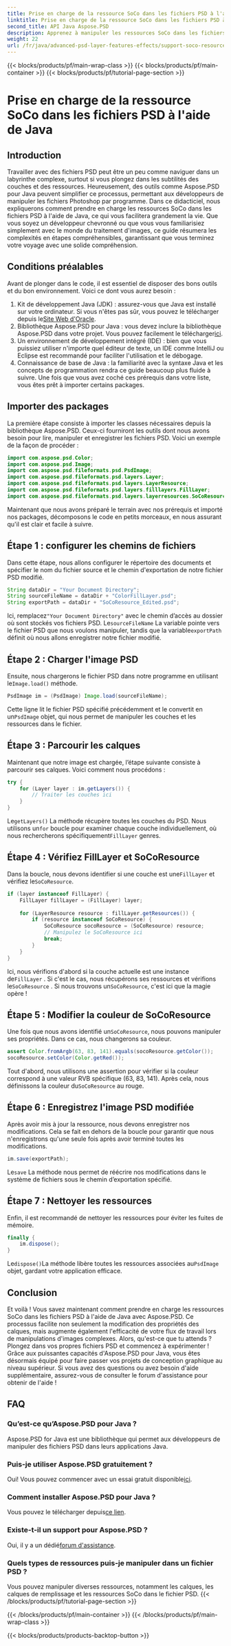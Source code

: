```yaml
---
title: Prise en charge de la ressource SoCo dans les fichiers PSD à l'aide de Java
linktitle: Prise en charge de la ressource SoCo dans les fichiers PSD à l'aide de Java
second_title: API Java Aspose.PSD
description: Apprenez à manipuler les ressources SoCo dans les fichiers PSD à l'aide d'Aspose.PSD pour Java avec ce didacticiel étape par étape.
weight: 22
url: /fr/java/advanced-psd-layer-features-effects/support-soco-resource-psd-files/
---
```


{{< blocks/products/pf/main-wrap-class >}}
{{< blocks/products/pf/main-container >}}
{{< blocks/products/pf/tutorial-page-section >}}

# Prise en charge de la ressource SoCo dans les fichiers PSD à l'aide de Java

## Introduction
Travailler avec des fichiers PSD peut être un peu comme naviguer dans un labyrinthe complexe, surtout si vous plongez dans les subtilités des couches et des ressources. Heureusement, des outils comme Aspose.PSD pour Java peuvent simplifier ce processus, permettant aux développeurs de manipuler les fichiers Photoshop par programme. Dans ce didacticiel, nous expliquerons comment prendre en charge les ressources SoCo dans les fichiers PSD à l'aide de Java, ce qui vous facilitera grandement la vie. 
Que vous soyez un développeur chevronné ou que vous vous familiarisiez simplement avec le monde du traitement d'images, ce guide résumera les complexités en étapes compréhensibles, garantissant que vous terminez votre voyage avec une solide compréhension.
## Conditions préalables
Avant de plonger dans le code, il est essentiel de disposer des bons outils et du bon environnement. Voici ce dont vous aurez besoin :
1.  Kit de développement Java (JDK) : assurez-vous que Java est installé sur votre ordinateur. Si vous n'êtes pas sûr, vous pouvez le télécharger depuis le[Site Web d'Oracle](https://www.oracle.com/java/technologies/javase-jdk11-downloads.html).
2. Bibliothèque Aspose.PSD pour Java : vous devez inclure la bibliothèque Aspose.PSD dans votre projet. Vous pouvez facilement le télécharger[ici](https://releases.aspose.com/psd/java/).
3. Un environnement de développement intégré (IDE) : bien que vous puissiez utiliser n'importe quel éditeur de texte, un IDE comme IntelliJ ou Eclipse est recommandé pour faciliter l'utilisation et le débogage.
4. Connaissance de base de Java : la familiarité avec la syntaxe Java et les concepts de programmation rendra ce guide beaucoup plus fluide à suivre.
Une fois que vous avez coché ces prérequis dans votre liste, vous êtes prêt à importer certains packages.
## Importer des packages
La première étape consiste à importer les classes nécessaires depuis la bibliothèque Aspose.PSD. Ceux-ci fourniront les outils dont nous avons besoin pour lire, manipuler et enregistrer les fichiers PSD. Voici un exemple de la façon de procéder :
```java
import com.aspose.psd.Color;
import com.aspose.psd.Image;
import com.aspose.psd.fileformats.psd.PsdImage;
import com.aspose.psd.fileformats.psd.layers.Layer;
import com.aspose.psd.fileformats.psd.layers.LayerResource;
import com.aspose.psd.fileformats.psd.layers.filllayers.FillLayer;
import com.aspose.psd.fileformats.psd.layers.layerresources.SoCoResource;
```
Maintenant que nous avons préparé le terrain avec nos prérequis et importé nos packages, décomposons le code en petits morceaux, en nous assurant qu'il est clair et facile à suivre.
## Étape 1 : configurer les chemins de fichiers
Dans cette étape, nous allons configurer le répertoire des documents et spécifier le nom du fichier source et le chemin d'exportation de notre fichier PSD modifié.
```java
String dataDir = "Your Document Directory";
String sourceFileName = dataDir + "ColorFillLayer.psd";
String exportPath = dataDir + "SoCoResource_Edited.psd";
```
 
 Ici, remplacez`"Your Document Directory"` avec le chemin d’accès au dossier où sont stockés vos fichiers PSD. Le`sourceFileName` La variable pointe vers le fichier PSD que nous voulons manipuler, tandis que la variable`exportPath` définit où nous allons enregistrer notre fichier modifié.
## Étape 2 : Charger l'image PSD
 Ensuite, nous chargerons le fichier PSD dans notre programme en utilisant le`Image.load()` méthode.
```java
PsdImage im = (PsdImage) Image.load(sourceFileName);
```
 
 Cette ligne lit le fichier PSD spécifié précédemment et le convertit en un`PsdImage` objet, qui nous permet de manipuler les couches et les ressources dans le fichier.
## Étape 3 : Parcourir les calques
Maintenant que notre image est chargée, l’étape suivante consiste à parcourir ses calques. Voici comment nous procédons :
```java
try {
    for (Layer layer : im.getLayers()) {
        // Traiter les couches ici
    }
}
```
 
 Le`getLayers()` La méthode récupère toutes les couches du PSD. Nous utilisons un`for` boucle pour examiner chaque couche individuellement, où nous rechercherons spécifiquement`FillLayer` genres.
## Étape 4 : Vérifiez FillLayer et SoCoResource
Dans la boucle, nous devons identifier si une couche est une`FillLayer` et vérifiez le`SoCoResource`.
```java
if (layer instanceof FillLayer) {
    FillLayer fillLayer = (FillLayer) layer;
    
    for (LayerResource resource : fillLayer.getResources()) {
        if (resource instanceof SoCoResource) {
            SoCoResource socoResource = (SoCoResource) resource;
            // Manipulez le SoCoResource ici
            break;
        }
    }
}
```
 
 Ici, nous vérifions d'abord si la couche actuelle est une instance de`FillLayer` . Si c'est le cas, nous récupérons ses ressources et vérifions le`SoCoResource` . Si nous trouvons un`SoCoResource`, c'est ici que la magie opère !
## Étape 5 : Modifier la couleur de SoCoResource
 Une fois que nous avons identifié un`SoCoResource`, nous pouvons manipuler ses propriétés. Dans ce cas, nous changerons sa couleur.
```java
assert Color.fromArgb(63, 83, 141).equals(socoResource.getColor());
socoResource.setColor(Color.getRed());
```
 
 Tout d'abord, nous utilisons une assertion pour vérifier si la couleur correspond à une valeur RVB spécifique (63, 83, 141). Après cela, nous définissons la couleur du`SoCoResource` au rouge.
## Étape 6 : Enregistrez l'image PSD modifiée
Après avoir mis à jour la ressource, nous devons enregistrer nos modifications. Cela se fait en dehors de la boucle pour garantir que nous n'enregistrons qu'une seule fois après avoir terminé toutes les modifications.
```java
im.save(exportPath);
```
 
 Le`save` La méthode nous permet de réécrire nos modifications dans le système de fichiers sous le chemin d’exportation spécifié.
## Étape 7 : Nettoyer les ressources
Enfin, il est recommandé de nettoyer les ressources pour éviter les fuites de mémoire.
```java
finally {
    im.dispose();
}
```
 
 Le`dispose()`La méthode libère toutes les ressources associées au`PsdImage` objet, gardant votre application efficace.
## Conclusion
Et voilà ! Vous savez maintenant comment prendre en charge les ressources SoCo dans les fichiers PSD à l'aide de Java avec Aspose.PSD. Ce processus facilite non seulement la modification des propriétés des calques, mais augmente également l'efficacité de votre flux de travail lors de manipulations d'images complexes. Alors, qu'est-ce que tu attends ? Plongez dans vos propres fichiers PSD et commencez à expérimenter ! 
Grâce aux puissantes capacités d'Aspose.PSD pour Java, vous êtes désormais équipé pour faire passer vos projets de conception graphique au niveau supérieur. Si vous avez des questions ou avez besoin d'aide supplémentaire, assurez-vous de consulter le forum d'assistance pour obtenir de l'aide !
## FAQ
### Qu’est-ce qu’Aspose.PSD pour Java ?
Aspose.PSD for Java est une bibliothèque qui permet aux développeurs de manipuler des fichiers PSD dans leurs applications Java.
### Puis-je utiliser Aspose.PSD gratuitement ?
 Oui! Vous pouvez commencer avec un essai gratuit disponible[ici](https://releases.aspose.com/).
### Comment installer Aspose.PSD pour Java ?
 Vous pouvez le télécharger depuis[ce lien](https://releases.aspose.com/psd/java/).
### Existe-t-il un support pour Aspose.PSD ?
 Oui, il y a un dédié[forum d'assistance](https://forum.aspose.com/c/psd/34).
### Quels types de ressources puis-je manipuler dans un fichier PSD ?
Vous pouvez manipuler diverses ressources, notamment les calques, les calques de remplissage et les ressources SoCo dans le fichier PSD.
{{< /blocks/products/pf/tutorial-page-section >}}

{{< /blocks/products/pf/main-container >}}
{{< /blocks/products/pf/main-wrap-class >}}

{{< blocks/products/products-backtop-button >}}
